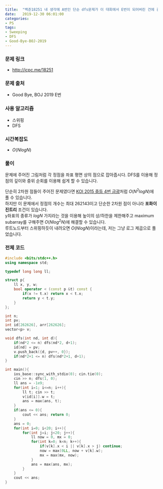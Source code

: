 ```yaml
---
title:  "백준18251 내 생각에 A번인 단순 dfs문제가 이 대회에서 E번이 되어버린 건에 관하여 (Easy)"
date:   2019-12-30 06:01:00
categories:
- PS
tags:
- Sweeping
- DFS
- Good-Bye-BOJ-2019
---
```


### 문제 링크
* http://icpc.me/18251

### 문제 출처
* Good Bye, BOJ 2019 E번

### 사용 알고리즘
* 스위핑
* DFS

### 시간복잡도
* $O(N log N)$

### 풀이
문제에 주어진 그림처럼 각 정점을 좌표 평면 상의 점으로 잡아줍시다. DFS를 이용해 정점의 깊이와 중위 순회를 이용해 쉽게 할 수 있습니다.

단순히 2차원 점들이 주어진 문제였다면 [KOI 2015 중등 4번 금광](https://www.acmicpc.net/problem/10167)처럼 $O(N^2 log N)$에 풀 수 있습니다.<Br>
하지만 이 문제에서 정점의 개수는 최대 262143이고 단순한 2차원 점이 아니라 **포화이진트리** 조건이 있습니다.<br>
y좌표의 종류가 $log N$ 가지라는 것을 이용해 높이의 상/하한을 제한해주고 maximum subarray를 구해주면 $O(N log^2 N)$에 해결할 수 있습니다.<br>
루트노드부터 스위핑하듯이 내려오면 $O(N log N)$이라는데, 저는 그냥 로그 제곱으로 풀었습니다.

### 전체 코드
```cpp
#include <bits/stdc++.h>
using namespace std;

typedef long long ll;

struct p{
    ll x, y, w;
    bool operator < (const p &t) const {
        if(x != t.x) return x < t.x;
        return y < t.y;
    }
};

int n;
int pv;
int id[262626], arr[262626];
vector<p> v;

void dfs(int nd, int d){
    if(nd*2 <= n) dfs(nd*2, d+1);
    id[nd] = pv;
    v.push_back({d, pv++, 0});
    if(nd*2+1 <= n) dfs(nd*2+1, d+1);
}

int main(){
    ios_base::sync_with_stdio(0); cin.tie(0);
    cin >> n; dfs(1, 0);
    ll ans = -1e9;
    for(int i=1; i<=n; i++){
        ll t; cin >> t;
        v[id[i]].w = t;
        ans = max(ans, t);
    }
    if(ans <= 0){
        cout << ans; return 0;
    }
    ans = 0;
    for(int i=0; i<20; i++){
        for(int j=i; j<20; j++){
            ll now = 0, mx = 0;
            for(int k=0; k<n; k++){
                if(v[k].x < i || v[k].x > j) continue;
                now = max(0LL, now + v[k].w);
                mx = max(mx, now);
            }
            ans = max(ans, mx);
        }
    }
    cout << ans;
}
```
